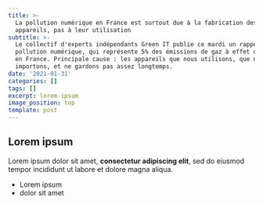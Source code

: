 ```yaml
---
title: >-
  La pollution numérique en France est surtout due à la fabrication des
  appareils, pas à leur utilisation
subtitle: >-
  Le collectif d'experts indépendants Green IT publie ce mardi un rapport sur la
  pollution numérique, qui représente 5% des émissions de gaz à effet de serre
  en France. Principale cause : les appareils que nous utilisons, que nous
  importons, et ne gardons pas assez longtemps. 
date: '2021-01-31'
categories: []
tags: []
excerpt: lorem-ipsum
image_position: top
template: post
---
```

## Lorem ipsum

Lorem ipsum dolor sit amet, **consectetur adipiscing elit**, sed do eiusmod tempor incididunt ut labore et dolore magna aliqua.

- Lorem ipsum
- dolor sit amet